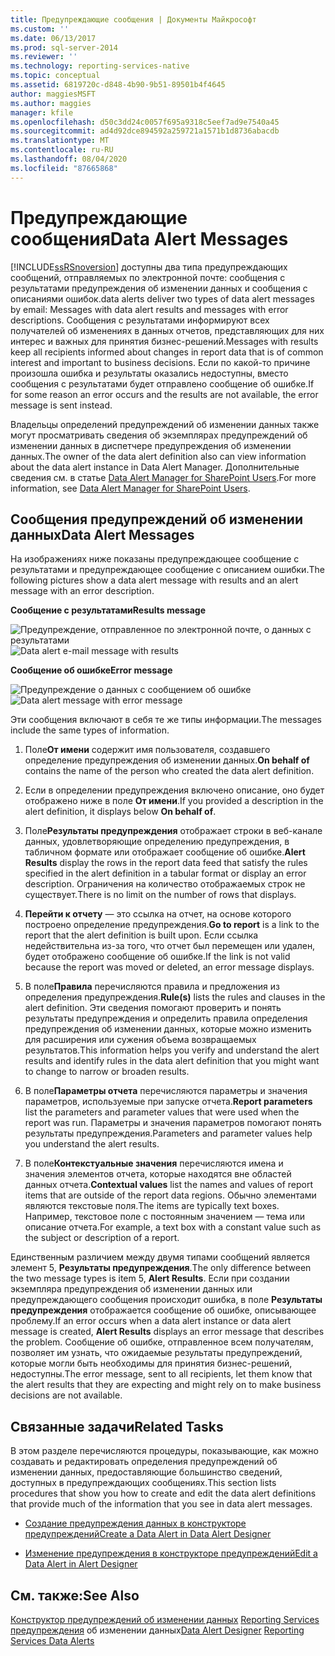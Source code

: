 ```yaml
---
title: Предупреждающие сообщения | Документы Майкрософт
ms.custom: ''
ms.date: 06/13/2017
ms.prod: sql-server-2014
ms.reviewer: ''
ms.technology: reporting-services-native
ms.topic: conceptual
ms.assetid: 6819720c-d848-4b90-9b51-89501b4f4645
author: maggiesMSFT
ms.author: maggies
manager: kfile
ms.openlocfilehash: d50c3dd24c0057f695a9318c5eef7ad9e7540a45
ms.sourcegitcommit: ad4d92dce894592a259721a1571b1d8736abacdb
ms.translationtype: MT
ms.contentlocale: ru-RU
ms.lasthandoff: 08/04/2020
ms.locfileid: "87665868"
---
```

# <a name="data-alert-messages"></a><span data-ttu-id="2e1dc-102">Предупреждающие сообщения</span><span class="sxs-lookup"><span data-stu-id="2e1dc-102">Data Alert Messages</span></span>
  [!INCLUDE[ssRSnoversion](../includes/ssrsnoversion-md.md)] <span data-ttu-id="2e1dc-103">доступны два типа предупреждающих сообщений, отправляемых по электронной почте: сообщения с результатами предупреждения об изменении данных и сообщения с описаниями ошибок.</span><span class="sxs-lookup"><span data-stu-id="2e1dc-103">data alerts deliver two types of data alert messages by email: Messages with data alert results and messages with error descriptions.</span></span> <span data-ttu-id="2e1dc-104">Сообщения с результатами информируют всех получателей об изменениях в данных отчетов, представляющих для них интерес и важных для принятия бизнес-решений.</span><span class="sxs-lookup"><span data-stu-id="2e1dc-104">Messages with results keep all recipients informed about changes in report data that is of common interest and important to business decisions.</span></span> <span data-ttu-id="2e1dc-105">Если по какой-то причине произошла ошибка и результаты оказались недоступны, вместо сообщения с результатами будет отправлено сообщение об ошибке.</span><span class="sxs-lookup"><span data-stu-id="2e1dc-105">If for some reason an error occurs and the results are not available, the error message is sent instead.</span></span>

 <span data-ttu-id="2e1dc-106">Владельцы определений предупреждений об изменении данных также могут просматривать сведения об экземплярах предупреждений об изменении данных в диспетчере предупреждения об изменении данных.</span><span class="sxs-lookup"><span data-stu-id="2e1dc-106">The owner of the data alert definition also can view information about the data alert instance in Data Alert Manager.</span></span> <span data-ttu-id="2e1dc-107">Дополнительные сведения см. в статье [Data Alert Manager for SharePoint Users](../../2014/reporting-services/data-alert-manager-for-sharepoint-users.md).</span><span class="sxs-lookup"><span data-stu-id="2e1dc-107">For more information, see [Data Alert Manager for SharePoint Users](../../2014/reporting-services/data-alert-manager-for-sharepoint-users.md).</span></span>

##  <a name="data-alert-messages"></a><a name="DataAlertMessages"></a><span data-ttu-id="2e1dc-108">Сообщения предупреждений об изменении данных</span><span class="sxs-lookup"><span data-stu-id="2e1dc-108">Data Alert Messages</span></span>
 <span data-ttu-id="2e1dc-109">На изображениях ниже показаны предупреждающее сообщение с результатами и предупреждающее сообщение с описанием ошибки.</span><span class="sxs-lookup"><span data-stu-id="2e1dc-109">The following pictures show a data alert message with results and an alert message with an error description.</span></span>

 <span data-ttu-id="2e1dc-110">**Сообщение с результатами**</span><span class="sxs-lookup"><span data-stu-id="2e1dc-110">**Results message**</span></span>

 <span data-ttu-id="2e1dc-111">![Предупреждение, отправленное по электронной почте, о данных с результатами](media/rs-alertmessageresults.gif "Предупреждение, отправленное по электронной почте, о данных с результатами")</span><span class="sxs-lookup"><span data-stu-id="2e1dc-111">![Data alert e-mail message with results](media/rs-alertmessageresults.gif "Data alert e-mail message with results")</span></span>

 <span data-ttu-id="2e1dc-112">**Сообщение об ошибке**</span><span class="sxs-lookup"><span data-stu-id="2e1dc-112">**Error message**</span></span>

 <span data-ttu-id="2e1dc-113">![Предупреждение о данных с сообщением об ошибке](media/rs-alertmessageerrror.gif "Предупреждение о данных с сообщением об ошибке")</span><span class="sxs-lookup"><span data-stu-id="2e1dc-113">![Data alert message with error message](media/rs-alertmessageerrror.gif "Data alert message with error message")</span></span>

 <span data-ttu-id="2e1dc-114">Эти сообщения включают в себя те же типы информации.</span><span class="sxs-lookup"><span data-stu-id="2e1dc-114">The messages include the same types of information.</span></span>

1.  <span data-ttu-id="2e1dc-115">Поле**От имени** содержит имя пользователя, создавшего определение предупреждения об изменении данных.</span><span class="sxs-lookup"><span data-stu-id="2e1dc-115">**On behalf of** contains the name of the person who created the data alert definition.</span></span>

2.  <span data-ttu-id="2e1dc-116">Если в определении предупреждения включено описание, оно будет отображено ниже в поле **От имени**.</span><span class="sxs-lookup"><span data-stu-id="2e1dc-116">If you provided a description in the alert definition, it displays below **On behalf of**.</span></span>

3.  <span data-ttu-id="2e1dc-117">Поле**Результаты предупреждения** отображает строки в веб-канале данных, удовлетворяющие определению предупреждения, в табличном формате или отображает сообщение об ошибке.</span><span class="sxs-lookup"><span data-stu-id="2e1dc-117">**Alert Results** display the rows in the report data feed that satisfy the rules specified in the alert definition in a tabular format or display an error description.</span></span> <span data-ttu-id="2e1dc-118">Ограничения на количество отображаемых строк не существует.</span><span class="sxs-lookup"><span data-stu-id="2e1dc-118">There is no limit on the number of rows that displays.</span></span>

4.  <span data-ttu-id="2e1dc-119">**Перейти к отчету** — это ссылка на отчет, на основе которого построено определение предупреждения.</span><span class="sxs-lookup"><span data-stu-id="2e1dc-119">**Go to report** is a link to the report that the alert definition is built upon.</span></span> <span data-ttu-id="2e1dc-120">Если ссылка недействительна из-за того, что отчет был перемещен или удален, будет отображено сообщение об ошибке.</span><span class="sxs-lookup"><span data-stu-id="2e1dc-120">If the link is not valid because the report was moved or deleted, an error message displays.</span></span>

5.  <span data-ttu-id="2e1dc-121">В поле**Правила** перечисляются правила и предложения из определения предупреждения.</span><span class="sxs-lookup"><span data-stu-id="2e1dc-121">**Rule(s)** lists the rules and clauses in the alert definition.</span></span> <span data-ttu-id="2e1dc-122">Эти сведения помогают проверить и понять результаты предупреждения и определить правила определения предупреждения об изменении данных, которые можно изменить для расширения или сужения объема возвращаемых результатов.</span><span class="sxs-lookup"><span data-stu-id="2e1dc-122">This information helps you verify and understand the alert results and identify rules in the data alert definition that you might want to change to narrow or broaden results.</span></span>

6.  <span data-ttu-id="2e1dc-123">В поле**Параметры отчета** перечисляются параметры и значения параметров, используемые при запуске отчета.</span><span class="sxs-lookup"><span data-stu-id="2e1dc-123">**Report parameters** list the parameters and parameter values that were used when the report was run.</span></span> <span data-ttu-id="2e1dc-124">Параметры и значения параметров помогают понять результаты предупреждения.</span><span class="sxs-lookup"><span data-stu-id="2e1dc-124">Parameters and parameter values help you understand the alert results.</span></span>

7.  <span data-ttu-id="2e1dc-125">В поле**Контекстуальные значения** перечисляются имена и значения элементов отчета, которые находятся вне областей данных отчета.</span><span class="sxs-lookup"><span data-stu-id="2e1dc-125">**Contextual values** list the names and values of report items that are outside of the report data regions.</span></span> <span data-ttu-id="2e1dc-126">Обычно элементами являются текстовые поля.</span><span class="sxs-lookup"><span data-stu-id="2e1dc-126">The items are typically text boxes.</span></span> <span data-ttu-id="2e1dc-127">Например, текстовое поле с постоянным значением — тема или описание отчета.</span><span class="sxs-lookup"><span data-stu-id="2e1dc-127">For example, a text box with a constant value such as the subject or description of a report.</span></span>

 <span data-ttu-id="2e1dc-128">Единственным различием между двумя типами сообщений является элемент 5, **Результаты предупреждения**.</span><span class="sxs-lookup"><span data-stu-id="2e1dc-128">The only difference between the two message types is item 5, **Alert Results**.</span></span> <span data-ttu-id="2e1dc-129">Если при создании экземпляра предупреждения об изменении данных или предупреждающего сообщения происходит ошибка, в поле **Результаты предупреждения** отображается сообщение об ошибке, описывающее проблему.</span><span class="sxs-lookup"><span data-stu-id="2e1dc-129">If an error occurs when a data alert instance or data alert message is created, **Alert Results** displays an error message that describes the problem.</span></span> <span data-ttu-id="2e1dc-130">Сообщение об ошибке, отправленное всем получателям, позволяет им узнать, что ожидаемые результаты предупреждений, которые могли быть необходимы для принятия бизнес-решений, недоступны.</span><span class="sxs-lookup"><span data-stu-id="2e1dc-130">The error message, sent to all recipients, let them know that the alert results that they are expecting and might rely on to make business decisions are not available.</span></span>

 

##  <a name="related-tasks"></a><a name="HowTo"></a> <span data-ttu-id="2e1dc-131">Связанные задачи</span><span class="sxs-lookup"><span data-stu-id="2e1dc-131">Related Tasks</span></span>
 <span data-ttu-id="2e1dc-132">В этом разделе перечисляются процедуры, показывающие, как можно создавать и редактировать определения предупреждений об изменении данных, предоставляющие большинство сведений, доступных в предупреждающих сообщениях.</span><span class="sxs-lookup"><span data-stu-id="2e1dc-132">This section lists procedures that show you how to create and edit the data alert definitions that provide much of the information that you see in data alert messages.</span></span>

-   [<span data-ttu-id="2e1dc-133">Создание предупреждения данных в конструкторе предупреждений</span><span class="sxs-lookup"><span data-stu-id="2e1dc-133">Create a Data Alert in Data Alert Designer</span></span>](create-a-data-alert-in-data-alert-designer.md)

-   [<span data-ttu-id="2e1dc-134">Изменение предупреждения в конструкторе предупреждений</span><span class="sxs-lookup"><span data-stu-id="2e1dc-134">Edit a Data Alert in Alert Designer</span></span>](edit-a-data-alert-in-alert-designer.md)



## <a name="see-also"></a><span data-ttu-id="2e1dc-135">См. также:</span><span class="sxs-lookup"><span data-stu-id="2e1dc-135">See Also</span></span>
 <span data-ttu-id="2e1dc-136">[Конструктор предупреждений об изменении данных](../../2014/reporting-services/data-alert-designer.md) [Reporting Services предупреждения](../ssms/agent/alerts.md) об изменении данных</span><span class="sxs-lookup"><span data-stu-id="2e1dc-136">[Data Alert Designer](../../2014/reporting-services/data-alert-designer.md) [Reporting Services Data Alerts](../ssms/agent/alerts.md)</span></span>


